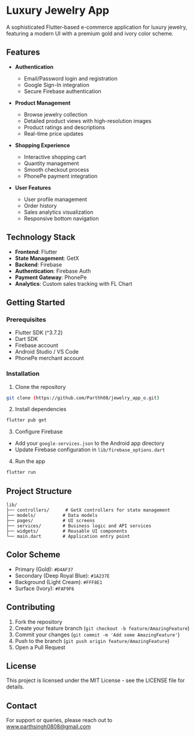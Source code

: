 # Luxury Jewelry App

A sophisticated Flutter-based e-commerce application for luxury jewelry, featuring a modern UI with a premium gold and ivory color scheme.

## Features

- **Authentication**
  - Email/Password login and registration
  - Google Sign-In integration
  - Secure Firebase authentication

- **Product Management**
  - Browse jewelry collection
  - Detailed product views with high-resolution images
  - Product ratings and descriptions
  - Real-time price updates

- **Shopping Experience**
  - Interactive shopping cart
  - Quantity management
  - Smooth checkout process
  - PhonePe payment integration

- **User Features**
  - User profile management
  - Order history
  - Sales analytics visualization
  - Responsive bottom navigation

## Technology Stack

- **Frontend**: Flutter
- **State Management**: GetX
- **Backend**: Firebase
- **Authentication**: Firebase Auth
- **Payment Gateway**: PhonePe
- **Analytics**: Custom sales tracking with FL Chart

## Getting Started

### Prerequisites

- Flutter SDK (^3.7.2)
- Dart SDK
- Firebase account
- Android Studio / VS Code
- PhonePe merchant account

### Installation

1. Clone the repository
```bash
git clone (https://github.com/Parthh08/jewelry_app_o.git)
```

2. Install dependencies
```bash
flutter pub get
```

3. Configure Firebase
- Add your `google-services.json` to the Android app directory
- Update Firebase configuration in `lib/firebase_options.dart`

4. Run the app
```bash
flutter run
```

## Project Structure

```
lib/
├── controllers/      # GetX controllers for state management
├── models/          # Data models
├── pages/           # UI screens
├── services/        # Business logic and API services
├── widgets/         # Reusable UI components
└── main.dart        # Application entry point
```

## Color Scheme

- Primary (Gold): `#D4AF37`
- Secondary (Deep Royal Blue): `#1A237E`
- Background (Light Cream): `#FFF8E1`
- Surface (Ivory): `#FAF9F6`

## Contributing

1. Fork the repository
2. Create your feature branch (`git checkout -b feature/AmazingFeature`)
3. Commit your changes (`git commit -m 'Add some AmazingFeature'`)
4. Push to the branch (`git push origin feature/AmazingFeature`)
5. Open a Pull Request

## License

This project is licensed under the MIT License - see the LICENSE file for details.

## Contact

For support or queries, please reach out to www.parthsingh0808@gmail.com

